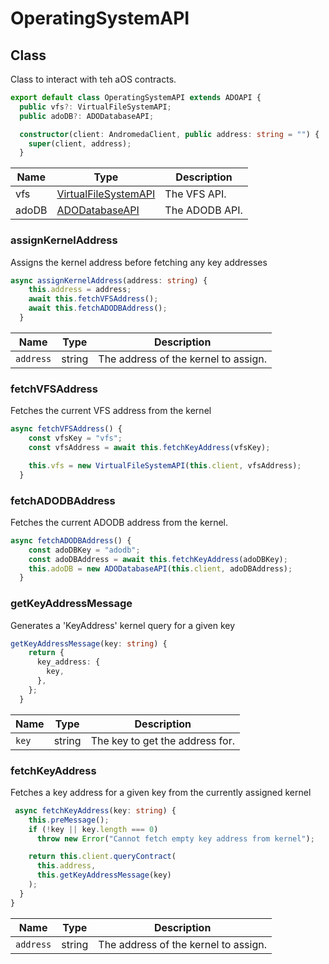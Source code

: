 # OperatingSystemAPI

## Class

Class to interact with teh aOS contracts.

```typescript
export default class OperatingSystemAPI extends ADOAPI {
  public vfs?: VirtualFileSystemAPI;
  public adoDB?: ADODatabaseAPI;

  constructor(client: AndromedaClient, public address: string = "") {
    super(client, address);
  }
```

| Name  | Type                                            | Description    |
| ----- | ----------------------------------------------- | -------------- |
| vfs   | [VirtualFileSystemAPI](virtualfilesystemapi.md) | The VFS API.   |
| adoDB | [ADODatabaseAPI](adodatabaseapi.md)             | The ADODB API. |

### assignKernelAddress

Assigns the kernel address before fetching any key addresses

```typescript
async assignKernelAddress(address: string) {
    this.address = address;
    await this.fetchVFSAddress();
    await this.fetchADODBAddress();
  }
```

| Name      | Type   | Description                          |
| --------- | ------ | ------------------------------------ |
| `address` | string | The address of the kernel to assign. |

### fetchVFSAddress

Fetches the current VFS address from the kernel

```typescript
async fetchVFSAddress() {
    const vfsKey = "vfs";
    const vfsAddress = await this.fetchKeyAddress(vfsKey);

    this.vfs = new VirtualFileSystemAPI(this.client, vfsAddress);
  }
```

### fetchADODBAddress

Fetches the current ADODB address from the kernel.

```typescript
async fetchADODBAddress() {
    const adoDBKey = "adodb";
    const adoDBAddress = await this.fetchKeyAddress(adoDBKey);
    this.adoDB = new ADODatabaseAPI(this.client, adoDBAddress);
  }
```

### getKeyAddressMessage

Generates a 'KeyAddress' kernel query for a given key

```typescript
getKeyAddressMessage(key: string) {
    return {
      key_address: {
        key,
      },
    };
  }
```

| Name  | Type   | Description                     |
| ----- | ------ | ------------------------------- |
| `key` | string | The key to get the address for. |

### fetchKeyAddress

Fetches a key address for a given key from the currently assigned kernel

```typescript
 async fetchKeyAddress(key: string) {
    this.preMessage();
    if (!key || key.length === 0)
      throw new Error("Cannot fetch empty key address from kernel");

    return this.client.queryContract(
      this.address,
      this.getKeyAddressMessage(key)
    );
  }
}
```

| Name      | Type   | Description                          |
| --------- | ------ | ------------------------------------ |
| `address` | string | The address of the kernel to assign. |
